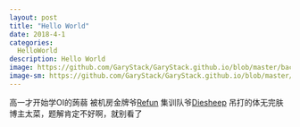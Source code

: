 ```yaml
---
layout: post
title: "Hello World"
date: 2018-4-1
categories:
  HelloWorld
description: Hello World
image: https://github.com/GaryStack/GaryStack.github.io/blob/master/background/%E6%98%9F%E7%A9%BA/timg%20(2).jpg?raw=true
image-sm: https://github.com/GaryStack/GaryStack.github.io/blob/master/background/%E6%98%9F%E7%A9%BA/timg%20(2).jpg?raw=true
---
```


高一才开始学OI的蒟蒻
    被机房金牌爷[Refun]() 集训队爷[Diesheep]()
    吊打的体无完肤
博主太菜，题解肯定不好啊，就别看了
